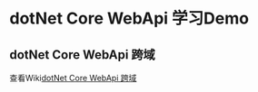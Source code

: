 # dotNet Core WebApi 学习Demo



## dotNet Core WebApi 跨域
查看Wiki[dotNet Core WebApi 跨域](https://github.com/raphaelli/dotnet-core-study/wiki/dotNet-Core-WebApi-Cors-跨域) 